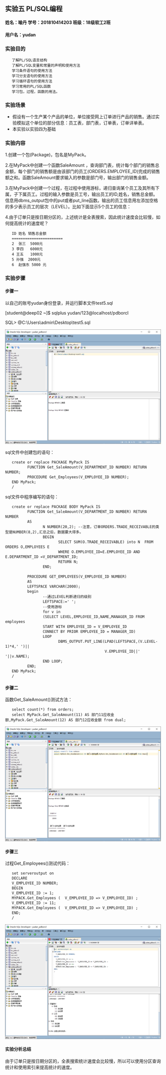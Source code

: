 ## 实验五 PL/SQL编程

#### 姓名：喻丹  学号：201810414203   班级：18级软工2班

#### 用户名：yudan

### 实验目的

       了解PL/SQL语言结构
       了解PL/SQL变量和常量的声明和使用方法
       学习条件语句的使用方法
       学习分支语句的使用方法
       学习循环语句的使用方法
       学习常用的PL/SQL函数
       学习包，过程，函数的用法。

### 实验场景

- 假设有一个生产某个产品的单位，单位接受网上订单进行产品的销售。通过实验模拟这个单位的部分信息：员工表，部门表，订单表，订单详单表。
- 本实验以实验四为基础

### 实验内容

1.创建一个包(Package)，包名是MyPack。

2.在MyPack中创建一个函数SaleAmount ，查询部门表，统计每个部门的销售总金额，每个部门的销售额是由该部门的员工(ORDERS.EMPLOYEE_ID)完成的销售额之和。函数SaleAmount要求输入的参数是部门号，输出部门的销售金额。

3.在MyPack中创建一个过程，在过程中使用游标，递归查询某个员工及其所有下属，子下属员工。过程的输入参数是员工号，输出员工的ID,姓名，销售总金额。信息用dbms_output包中的put或者put_line函数。输出的员工信息用左添加空格的多少表示员工的层次（LEVEL）。比如下面显示5个员工的信息：

4.由于订单只是按日期分区的，上述统计是全表搜索，因此统计速度会比较慢，如何提高统计的速度呢？

       ID 姓名 销售总金额
       =======================
       2  张三  5000元
       3 李四   6000元
       4 王五   1000元
       5 孙强  2000元
       6  赵强东 5000 元

### 实验步骤

#### 步骤一

以自己的账号yudan身份登录，并运行脚本文件test5.sql

[student@deep02 ~]$ sqlplus yudan/123@localhost/pdborcl

SQL> @C:\Users\admin\Desktop\test5.sql

![](picture1.png)

sql文件中创建包的语句：

       create or replace PACKAGE MyPack IS
              FUNCTION Get_SaleAmount(V_DEPARTMENT_ID NUMBER) RETURN NUMBER;
              PROCEDURE Get_Employees(V_EMPLOYEE_ID NUMBER);
       END MyPack;
       /

sql文件中程序编写的语句：

       create or replace PACKAGE BODY MyPack IS
              FUNCTION Get_SaleAmount(V_DEPARTMENT_ID NUMBER) RETURN NUMBER
              AS
                     N NUMBER(20,2); --注意，订单ORDERS.TRADE_RECEIVABLE的类型是NUMBER(8,2),汇总之后，数据要大得多。
                     BEGIN
                            SELECT SUM(O.TRADE_RECEIVABLE) into N  FROM ORDERS O,EMPLOYEES E
                            WHERE O.EMPLOYEE_ID=E.EMPLOYEE_ID AND E.DEPARTMENT_ID =V_DEPARTMENT_ID;
                            RETURN N;
                     END;

              PROCEDURE GET_EMPLOYEES(V_EMPLOYEE_ID NUMBER)
              AS
              LEFTSPACE VARCHAR(2000);
              begin
                     --通过LEVEL判断递归的级别
                     LEFTSPACE:=' ';
                     --使用游标
                     for v in
                     (SELECT LEVEL,EMPLOYEE_ID,NAME,MANAGER_ID FROM employees
                     START WITH EMPLOYEE_ID = V_EMPLOYEE_ID
                     CONNECT BY PRIOR EMPLOYEE_ID = MANAGER_ID)
                     LOOP
                            DBMS_OUTPUT.PUT_LINE(LPAD(LEFTSPACE,(V.LEVEL-1)*4,' ')||
                                                 V.EMPLOYEE_ID||' '||v.NAME);
                     END LOOP;
              END;
       END MyPack;
       /

#### 步骤二

函数Get_SaleAmount()测试方法：

       select count(*) from orders;
       select MyPack.Get_SaleAmount(11) AS 部门11应收金额,MyPack.Get_SaleAmount(12) AS 部门12应收金额 from dual;

![](picture2.png)

#### 步骤三

过程Get_Employees()测试代码：

       set serveroutput on
       DECLARE
       V_EMPLOYEE_ID NUMBER;    
       BEGIN
       V_EMPLOYEE_ID := 1;
       MYPACK.Get_Employees (  V_EMPLOYEE_ID => V_EMPLOYEE_ID) ;  
       V_EMPLOYEE_ID := 11;
       MYPACK.Get_Employees (  V_EMPLOYEE_ID => V_EMPLOYEE_ID) ;    
       END;
       /

![](picture3.png)

#### 实验分析总结

由于订单只是按日期分区的，全表搜索统计速度会比较慢，所以可以使用分区查询统计和使用索引来提高统计的速度。



